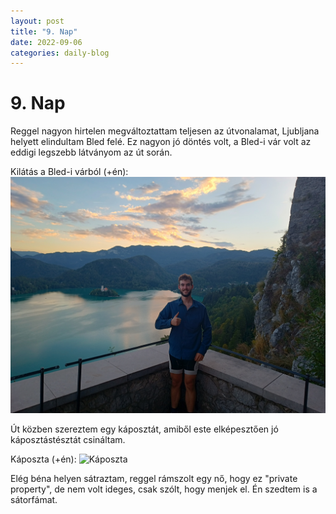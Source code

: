 ```yaml
---
layout: post
title: "9. Nap"
date: 2022-09-06
categories: daily-blog
---
```


# 9. Nap

Reggel nagyon hirtelen megváltoztattam teljesen az útvonalamat, Ljubljana helyett elindultam Bled felé. Ez nagyon jó döntés volt, a Bled-i vár volt az eddigi legszebb látványom az út során.

Kilátás a Bled-i várból (+én): ![Kilátás](/day9castle.jpg)

Út közben szereztem egy káposztát, amiből este elképesztően jó káposztástésztát csináltam.

Káposzta (+én): ![Káposzta](/day9kaposzta.jpg)

Elég béna helyen sátraztam, reggel rámszolt egy nő, hogy ez "private property", de nem volt ideges, csak szólt, hogy menjek el. Én szedtem is a sátorfámat.
